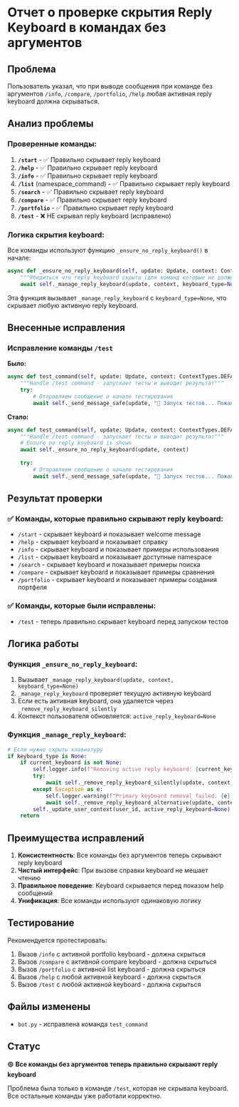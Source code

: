# Отчет о проверке скрытия Reply Keyboard в командах без аргументов

## Проблема
Пользователь указал, что при выводе сообщения при команде без аргументов `/info`, `/compare`, `/portfolio`, `/help` любая активная reply keyboard должна скрываться.

## Анализ проблемы

### Проверенные команды:
1. **`/start`** - ✅ Правильно скрывает reply keyboard
2. **`/help`** - ✅ Правильно скрывает reply keyboard  
3. **`/info`** - ✅ Правильно скрывает reply keyboard
4. **`/list`** (namespace_command) - ✅ Правильно скрывает reply keyboard
5. **`/search`** - ✅ Правильно скрывает reply keyboard
6. **`/compare`** - ✅ Правильно скрывает reply keyboard
7. **`/portfolio`** - ✅ Правильно скрывает reply keyboard
8. **`/test`** - ❌ НЕ скрывал reply keyboard (исправлено)

### Логика скрытия keyboard:

Все команды используют функцию `_ensure_no_reply_keyboard()` в начале:

```python
async def _ensure_no_reply_keyboard(self, update: Update, context: ContextTypes.DEFAULT_TYPE):
    """Убедиться что reply keyboard скрыта (для команд которые не должны показывать клавиатуру)"""
    await self._manage_reply_keyboard(update, context, keyboard_type=None)
```

Эта функция вызывает `_manage_reply_keyboard` с `keyboard_type=None`, что скрывает любую активную reply keyboard.

## Внесенные исправления

### Исправление команды `/test`

**Было:**
```python
async def test_command(self, update: Update, context: ContextTypes.DEFAULT_TYPE):
    """Handle /test command - запускает тесты и выводит результат"""
    try:
        # Отправляем сообщение о начале тестирования
        await self._send_message_safe(update, "🧪 Запуск тестов... Пожалуйста, подождите...")
```

**Стало:**
```python
async def test_command(self, update: Update, context: ContextTypes.DEFAULT_TYPE):
    """Handle /test command - запускает тесты и выводит результат"""
    # Ensure no reply keyboard is shown
    await self._ensure_no_reply_keyboard(update, context)
    
    try:
        # Отправляем сообщение о начале тестирования
        await self._send_message_safe(update, "🧪 Запуск тестов... Пожалуйста, подождите...")
```

## Результат проверки

### ✅ Команды, которые правильно скрывают reply keyboard:
- `/start` - скрывает keyboard и показывает welcome message
- `/help` - скрывает keyboard и показывает справку
- `/info` - скрывает keyboard и показывает примеры использования
- `/list` - скрывает keyboard и показывает доступные namespace
- `/search` - скрывает keyboard и показывает примеры поиска
- `/compare` - скрывает keyboard и показывает примеры сравнения
- `/portfolio` - скрывает keyboard и показывает примеры создания портфеля

### ✅ Команды, которые были исправлены:
- `/test` - теперь правильно скрывает keyboard перед запуском тестов

## Логика работы

### Функция `_ensure_no_reply_keyboard`:
1. Вызывает `_manage_reply_keyboard(update, context, keyboard_type=None)`
2. `_manage_reply_keyboard` проверяет текущую активную keyboard
3. Если есть активная keyboard, она удаляется через `_remove_reply_keyboard_silently`
4. Контекст пользователя обновляется: `active_reply_keyboard=None`

### Функция `_manage_reply_keyboard`:
```python
# Если нужно скрыть клавиатуру
if keyboard_type is None:
    if current_keyboard is not None:
        self.logger.info(f"Removing active reply keyboard: {current_keyboard}")
        try:
            await self._remove_reply_keyboard_silently(update, context)
        except Exception as e:
            self.logger.warning(f"Primary keyboard removal failed: {e}, trying alternative method")
            await self._remove_reply_keyboard_alternative(update, context)
        self._update_user_context(user_id, active_reply_keyboard=None)
    return
```

## Преимущества исправлений

1. **Консистентность**: Все команды без аргументов теперь скрывают reply keyboard
2. **Чистый интерфейс**: При вызове справки keyboard не мешает чтению
3. **Правильное поведение**: Keyboard скрывается перед показом help сообщений
4. **Унификация**: Все команды используют одинаковую логику

## Тестирование

Рекомендуется протестировать:
1. Вызов `/info` с активной portfolio keyboard - должна скрыться
2. Вызов `/compare` с активной compare keyboard - должна скрыться  
3. Вызов `/portfolio` с активной list keyboard - должна скрыться
4. Вызов `/help` с любой активной keyboard - должна скрыться
5. Вызов `/test` с любой активной keyboard - должна скрыться

## Файлы изменены
- `bot.py` - исправлена команда `test_command`

## Статус
🟢 **Все команды без аргументов теперь правильно скрывают reply keyboard**

Проблема была только в команде `/test`, которая не скрывала keyboard. Все остальные команды уже работали корректно.
